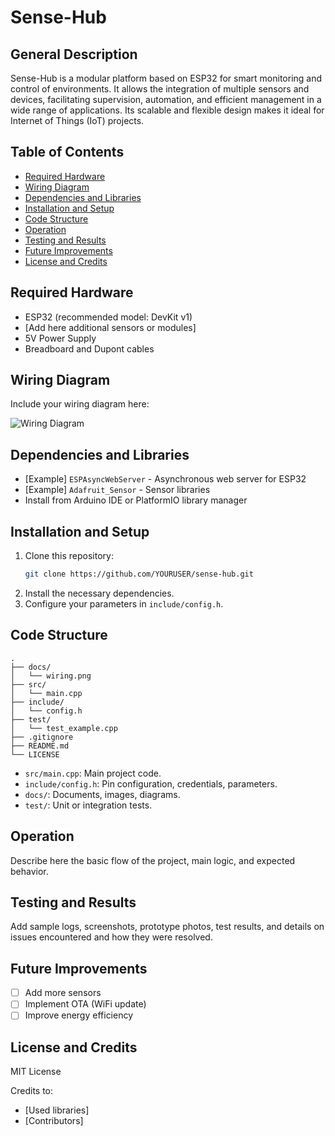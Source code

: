 # Sense-Hub

## General Description
Sense-Hub is a modular platform based on ESP32 for smart monitoring and control of environments. It allows the integration of multiple sensors and devices, facilitating supervision, automation, and efficient management in a wide range of applications. Its scalable and flexible design makes it ideal for Internet of Things (IoT) projects.

## Table of Contents
- [Required Hardware](#required-hardware)
- [Wiring Diagram](#wiring-diagram)
- [Dependencies and Libraries](#dependencies-and-libraries)
- [Installation and Setup](#installation-and-setup)
- [Code Structure](#code-structure)
- [Operation](#operation)
- [Testing and Results](#testing-and-results)
- [Future Improvements](#future-improvements)
- [License and Credits](#license-and-credits)

## Required Hardware
- ESP32 (recommended model: DevKit v1)
- [Add here additional sensors or modules]
- 5V Power Supply
- Breadboard and Dupont cables

## Wiring Diagram
Include your wiring diagram here:

![Wiring Diagram](docs/wiring.png)

## Dependencies and Libraries
- [Example] `ESPAsyncWebServer` - Asynchronous web server for ESP32
- [Example] `Adafruit_Sensor` - Sensor libraries
- Install from Arduino IDE or PlatformIO library manager

## Installation and Setup

1. Clone this repository:
   ```sh
   git clone https://github.com/YOURUSER/sense-hub.git
   ```
2. Install the necessary dependencies.
3. Configure your parameters in `include/config.h`.

## Code Structure
```plaintext
.
├── docs/
│   └── wiring.png
├── src/
│   └── main.cpp
├── include/
│   └── config.h
├── test/
│   └── test_example.cpp
├── .gitignore
├── README.md
└── LICENSE
```
- `src/main.cpp`: Main project code.
- `include/config.h`: Pin configuration, credentials, parameters.
- `docs/`: Documents, images, diagrams.
- `test/`: Unit or integration tests.

## Operation
Describe here the basic flow of the project, main logic, and expected behavior.

## Testing and Results
Add sample logs, screenshots, prototype photos, test results, and details on issues encountered and how they were resolved.

## Future Improvements
- [ ] Add more sensors
- [ ] Implement OTA (WiFi update)
- [ ] Improve energy efficiency

## License and Credits
MIT License

Credits to:
- [Used libraries]
- [Contributors]